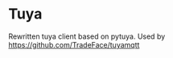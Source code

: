 Tuya
===================

Rewritten tuya client based on pytuya. Used by https://github.com/TradeFace/tuyamqtt